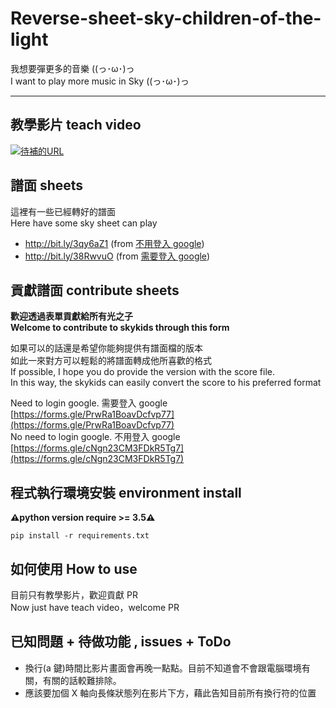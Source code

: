# Reverse-sheet-sky-children-of-the-light

我想要彈更多的音樂 ((っ･ω･)っ    
I want to play more music in Sky ((っ･ω･)っ    

---

## 教學影片 teach video

[![待補的URL](http://img.youtube.com/vi/E-ofS-MiVzs/0.jpg)](http://bit.ly/3agGXdu)  

## 譜面 sheets

這裡有一些已經轉好的譜面    
Here have some sky sheet can play    

- http://bit.ly/3qy6aZ1 (from [不用登入 google](https://forms.gle/q11xptKWeZkbFU687))
- http://bit.ly/38RwvuO (from [需要登入 google](https://forms.gle/cNgn23CM3FDkR5Tg7))

## 貢獻譜面 contribute sheets

**歡迎透過表單貢獻給所有光之子**    
**Welcome to contribute to skykids through this form**    

如果可以的話還是希望你能夠提供有譜面檔的版本    
如此一來對方可以輕鬆的將譜面轉成他所喜歡的格式    
If possible, I hope you do provide the version with the score file.    
In this way, the skykids can easily convert the score to his preferred format    

Need to login google. 需要登入 google    
[https://forms.gle/PrwRa1BoavDcfvp77](https://forms.gle/PrwRa1BoavDcfvp77)    
No need to login google. 不用登入 google    
[https://forms.gle/cNgn23CM3FDkR5Tg7](https://forms.gle/cNgn23CM3FDkR5Tg7)    


## 程式執行環境安裝 environment install

**⚠️python version require >= 3.5⚠️**
```allowEmpty
pip install -r requirements.txt
```


## 如何使用 How to use

目前只有教學影片，歡迎貢獻 PR    
Now just have teach video，welcome PR    

## 已知問題 + 待做功能 , issues + ToDo

- 換行(a 鍵)時間比影片畫面會再晚一點點。目前不知道會不會跟電腦環境有關，有關的話較難排除。
- 應該要加個 X 軸向長條狀態列在影片下方，藉此告知目前所有換行符的位置

